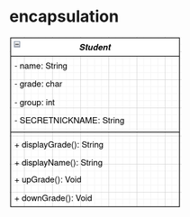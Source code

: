 # encapsulation

![Student UML diagram](https://github.com/debnon/encapsulation/blob/main/Student.png?raw=true)
